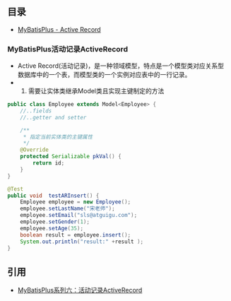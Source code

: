 ## 目录
* [MyBatisPlus - Active Record](#MyBatisPlus活动记录ActiveRecord)

### MyBatisPlus活动记录ActiveRecord
* Active Record(活动记录)，是一种领域模型，特点是一个模型类对应关系型数据库中的一个表，而模型类的一个实例对应表中的一行记录。
* 1. 需要让实体类继承Model类且实现主键制定的方法
```java
public class Employee extends Model<Employee> {
    //..fields
    //..getter and setter

    /**
     * 指定当前实体类的主键属性
     */
    @Override
    protected Serializable pkVal() {
        return id;
    } 
}

@Test
public void  testARInsert() {
    Employee employee = new Employee();
    employee.setLastName("宋老师");
    employee.setEmail("sls@atguigu.com");
    employee.setGender(1);
    employee.setAge(35);
    boolean result = employee.insert();
    System.out.println("result:" +result );
}
```

## 引用
* [MyBatisPlus系列六：活动记录ActiveRecord](https://blog.csdn.net/lizhiqiang1217/article/details/89739207)